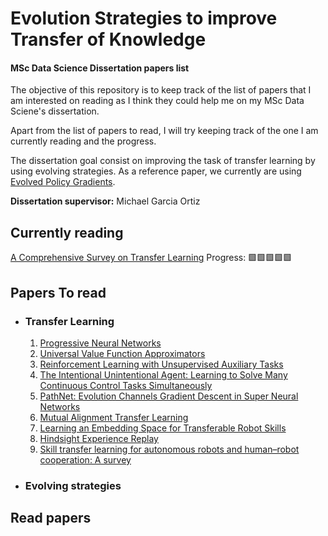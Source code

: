# Evolution Strategies to improve Transfer of Knowledge

#### MSc Data Science Dissertation papers list

The objective of this repository is to keep track of the list of papers that I am interested on reading as I think they could help me on my MSc Data Sciene's dissertation.

Apart from the list of papers to read, I will try keeping track of the one I am currently reading and the progress.

The dissertation goal consist on improving the task of transfer learning by using evolving strategies. As a reference paper, we currently are using [Evolved Policy Gradients](https://arxiv.org/pdf/1802.04821.pdf).

**Dissertation supervisor:** Michael Garcia Ortiz

## Currently reading

[A Comprehensive Survey on Transfer Learning](PapersSummary/A_Comprehensive_Survey_on_Transfer_Learning.md) Progress: 🟩🟩🟩🟩🟩

## Papers To read

- ### Transfer Learning
  1. [Progressive Neural Networks](https://arxiv.org/abs/1606.04671)
  2. [Universal Value Function Approximators](http://proceedings.mlr.press/v37/schaul15.pdf)
  3. [Reinforcement Learning with Unsupervised Auxiliary Tasks](https://arxiv.org/abs/1611.05397)
  4. [The Intentional Unintentional Agent: Learning to Solve Many Continuous Control Tasks Simultaneously](https://arxiv.org/abs/1707.03300)
  5. [PathNet: Evolution Channels Gradient Descent in Super Neural Networks](https://arxiv.org/abs/1701.08734)
  6. [Mutual Alignment Transfer Learning](https://arxiv.org/abs/1707.07907)
  7. [Learning an Embedding Space for Transferable Robot Skills](https://openreview.net/forum?id=rk07ZXZRb&noteId=rk07ZXZRb)
  8. [Hindsight Experience Replay](https://arxiv.org/abs/1707.01495)
  9. [Skill transfer learning for autonomous robots and human–robot cooperation: A survey](https://www.sciencedirect.com/science/article/abs/pii/S0921889019309972)
- ### Evolving strategies

## Read papers
